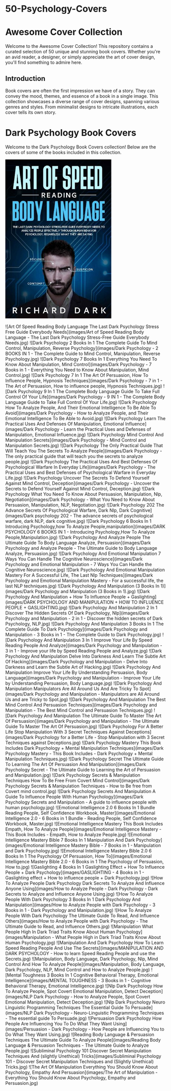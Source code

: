# 50-Psychology-Covers

# Awesome Cover Collection

Welcome to the Awesome Cover Collection! This repository contains a curated selection of 50 unique and stunning book covers. Whether you're an avid reader, a designer, or simply appreciate the art of cover design, you'll find something to admire here.

## Introduction

Book covers are often the first impression we have of a story. They can convey the mood, themes, and essence of a book in a single image. This collection showcases a diverse range of cover designs, spanning various genres and styles. From minimalist designs to intricate illustrations, each cover tells its own story.

# Dark Psychology Book Covers

Welcome to the Dark Psychology Book Covers collection! Below are the covers of some of the books included in this collection.

![Cover 1](https://github.com/DanielRizvi/50-Psychology-Covers/blob/main/Art%20of%20Speed%20Reading%20Body%20Language%20-%20The%20Last%20Dark%20Psychology%20Stress-Free%20Guide%20Everybody%20Needs.jpg)

![Art Of Speed Reading Body Language The Last Dark Psychology Stress Free Guide Everybody Needs](images/Art of Speed Reading Body Language - The Last Dark Psychology Stress-Free Guide Everybody Needs.jpg)
![Dark Psychology 2 Books In 1 The Complete Guide To Mind Control, Manipulation, Reverse Psychology](images/Dark Psychology - 2 BOOKS IN 1 - The Complete Guide to Mind Control, Manipulation, Reverse Psychology.jpg)
![Dark Psychology 7 Books In 1 Everything You Need To Know About Manipulation, Mind Control](images/Dark Psychology - 7 Books in 1 - Everything You Need to Know About Manipulation, Mind Control.jpg)
![Dark Psychology 7 In 1 The Art Of Persuasion, How To Influence People, Hypnosis Techniques](images/Dark Psychology - 7 in 1 - The Art of Persuasion, How to influence people, Hypnosis Techniques.jpg)
![Dark Psychology 9 In 1 The Complete Body Language Guide To Take Full Control Of Your Life](images/Dark Psychology - 9 IN 1 - The Complete Body Language Guide to Take Full Control Of Your Life.jpg)
![Dark Psychology How To Analyze People, And Their Emotional Intelligence To Be Able To Avoid](images/Dark Psychology - How to Analyze People, and Their Emotional Intelligence To Be Able to Avoid.jpg)
![Dark Psychology Learn The Practical Uses And Defenses Of Manipulation, Emotional Influence](images/Dark Psychology - Learn the Practical Uses and Defenses of Manipulation, Emotional Influence.jpg)
![Dark Psychology Mind Control And Manipulation Secrets](images/Dark Psychology - Mind Control and Manipulation Secrets.jpg)
![Dark Psychology The Only Practical Guide That Will Teach You The Secrets To Analyze People](images/Dark Psychology - The only practical guide that will teach you the secrets to analyze people.jpg)
![Dark Psychology The Practical Uses And Best Defenses Of Psychological Warfare In Everyday Life](images/Dark Psychology - The Practical Uses and Best Defenses of Psychological Warfare in Everyday Life.jpg)
![Dark Psychology Uncover The Secrets To Defend Yourself Against Mind Control, Deception](images/Dark Psychology - Uncover the Secrets to Defend Yourself Against Mind Control, Deception.jpg)
![Dark Psychology What You Need To Know About Persuasion, Manipulation, Nlp, Negotiation](images/Dark Psychology - What You Need to Know About Persuasion, Manipulation, NLP, Negotiation.jpg)
![Dark Psychology 202 The Advance Secrets Of Psychological Warfare, Dark Nlp, Dark Cognitive](images/Dark psychology 202 - The advance secrets of psychological warfare, dark NLP, dark cognitive.jpg)
![Dark Psychology 6 Books In 1 Introducing Psychology,how To Analyze People,manipulation](images/DARK PSYCHOLOGY 6 BOOKS IN 1 - Introducing Psychology,How To Analyze People,Manipulation.jpg)
![Dark Psychology And Analyze People The Ultimate Guide To Body Language Analyze, Persuasion](images/Dark Psychology and Analyze People - The Ultimate Guide to Body Language Analyze, Persuasion.jpg)
![Dark Psychology And Emotional Manipulation 7 Ways You Can Handle The Cognitive Neuroscience](images/Dark Psychology and Emotional Manipulation - 7 Ways You Can Handle the Cognitive Neuroscience.jpg)
![Dark Psychology And Emotional Manipulation Mastery For A Successful Life, The Last Nlp Techniques](images/Dark Psychology and Emotional Manipulation Mastery - For a successful life, the last NLP techniques.jpg)
![Dark Psychology And Manipulation (3 Books In 1)](images/Dark Psychology and Manipulation (3 Books in 1).jpg)
![Dark Psychology And Manipulation + How To Influence People + Gaslighting](images/DARK PSYCHOLOGY AND MANIPULATION + HOW TO INFLUENCE PEOPLE + GASLIGHTING.jpg)
![Dark Psychology And Manipulation 2 In 1 Discover The Hidden Secrets Of Dark Psychology, Nlp](images/Dark Psychology and Manipulation - 2 in 1 - Discover the hidden secrets of Dark Psychology, NLP.jpg)
![Dark Psychology And Manipulation 3 Books In 1 The Complete Guide To Dark Psychology](images/Dark Psychology and Manipulation - 3 Books in 1 - The Complete Guide to Dark Psychology.jpg)
![Dark Psychology And Manipulation 3 In 1 Improve Your Life By Speed Reading People And Analyze](images/Dark Psychology and Manipulation - 3 in 1 - Improve your life by Speed Reading People and Analyze.jpg)
![Dark Psychology And Manipulation Delve Into Darkness And Learn The Subtle Art Of Hacking](images/Dark Psychology and Manipulation - Delve Into Darkness and Learn the Subtle Art of Hacking.jpg)
![Dark Psychology And Manipulation Improve Your Life By Understanding Persuasion, Body Language](images/Dark Psychology and Manipulation - Improve Your Life by Understanding Persuasion, Body Language.jpg)
![Dark Psychology And Manipulation Manipulators Are All Around Us And Are Tricky To Spot](images/Dark Psychology and Manipulation - Manipulators are All Around Us and are Tricky to Spot.jpg)
![Dark Psychology And Manipulation The Best Mind Control And Persuasion Techniques](images/Dark Psychology and Manipulation - The Best Mind Control and Persuasion Techniques.jpg)
![Dark Psychology And Manipulation The Ultimate Guide To Master The Art Of Persuasion](images/Dark Psychology and Manipulation - The Ultimate Guide To Master The Art Of Persuasion.jpg)
![Dark Psychology For A Better Life Stop Manipulation With 3 Secret Techniques Against Deceptions](images/Dark Psychology for a Better Life - Stop Manipulation with 3 Secret Techniques against Deceptions.jpg)
![Dark Psychology Mastery This Book Includes Dark Psychology + Mental Manipulation Techniques](images/Dark Psychology Mastery - This Book Includes - Dark Psychology + Mental Manipulation Techniques.jpg)
![Dark Psychology Secret The Ultimate Guide To Learning The Art Of Persuasion And Manipulation](images/Dark Psychology Secret - The Ultimate Guide to Learning the Art of Persuasion and Manipulation.jpg)
![Dark Psychology Secrets & Manipulation Techniques How To Be Free From Covert Mind Control](images/Dark Psychology Secrets & Manipulation Techniques - How to Be free from Covert mind control.jpg)
![Dark Psychology Secrets And Manipulation A Guide To Influence People With Human Psychology](images/Dark Psychology Secrets and Manipulation - A guide to influence people with human psychology.jpg)
![Emotional Intelligence 2.0 6 Books In 1 Bundle Reading People, Self Confidence Workbook, Master](images/Emotional Intelligence 2.0 - 6 Books in 1 Bundle - Reading People, Self Confidence Workbook, Master.jpg)
![Emotional Intelligence Mastery This Book Includes Empath, How To Analyze People](images/Emotional Intelligence Mastery - This Book Includes - Empath, How to Analyze People.jpg)
![Emotional Intelligence Mastery Bible 7 Books In 1 Manipulation And Dark Psychology](images/Emotional Intelligence Mastery Bible - 7 Books in 1 - Manipulation and Dark Psychology.jpg)
![Emotional Intelligence Mastery Bible 2.0 6 Books In 1 The Psychology Of Persuasion, How To](images/Emotional Intelligence Mastery Bible 2.0 - 6 Books in 1 The Psychology of Persuasion, How to.jpg)
![Gaslighting 4 Books In 1 Gaslighting Effect + How To Influence People + Dark Psychology](images/GASLIGHTING - 4 Books in 1 - Gaslighting effect + How to influence people + Dark Psychology.jpg)
![How To Analyze People Dark Psychology Dark Secrets To Analyze And Influence Anyone Using](images/How to Analyze People - Dark Psychology - Dark Secrets to Analyze and Influence Anyone Using.jpg)
![How To Analyze People With Dark Psychology 3 Books In 1 Dark Psychology And Manipulation](images/How to Analyze People with Dark Psychology - 3 Books in 1 - Dark Psychology and Manipulation.jpg)
![How To Analyze People With Dark Psychology The Ultimate Guide To Read, And Influence Others](images/How to Analyze People with Dark Psychology - The Ultimate Guide to Read, and Influence Others.jpg)
![Manipulation What People High In Dark Triad Traits Know About Human Psychology](images/Manipulation - What People High in Dark Triad Traits Know About Human Psychology.jpg)
![Manipulation And Dark Psychology How To Learn Speed Reading People And Use The Secrets](images/MANIPULATION AND DARK PSYCHOLOGY - How to learn Speed Reading People and use the Secrets.jpg)
![Manipulation, Body Language, Dark Psychology, Nlp, Mind Control And How To Analyze People](images/Manipulation, Body Language, Dark Psychology, NLP, Mind Control and How to Analyze People.jpg)
![Mental Toughness 3 Books In 1 Cognitive Behavioral Therapy, Emotional Intelligence](images/MENTAL TOUGHNESS - 3 Books in 1 - Cognitive Behavioral Therapy, Emotional Intelligence.jpg)
![Nlp Dark Psychology How To Analyze People, Spot Covert Emotional Manipulation, Detect Deception](images/NLP Dark Psychology - How to Analyze People, Spot Covert Emotional Manipulation, Detect Deception.jpg)
![Nlp Dark Psychology Neuro Linguistic Programming Techniques The Essential Guide To Persuade](images/NLP Dark Psychology - Neuro-Linguistic Programming Techniques - The essential guide To Persuade.jpg)
![Persuasion Dark Psychology How People Are Influencing You To Do What They Want Using](images/Persuasion - Dark Psychology - How People are Influencing You to Do What They Want Using.jpg)
![Reading Body Language & Persuasion Techniques The Ultimate Guide To Analyze People](images/Reading Body Language & Persuasion Techniques - The Ultimate Guide to Analyze People.jpg)
![Subliminal Psychology 101 Discover Secret Manipulation Techniques And (slightly Unethical) Tricks](images/Subliminal Psychology 101 - Discover Secret Manipulation Techniques and (Slightly Unethical) Tricks.jpg)
![The Art Of Manipulation Everything You Should Know About Psychology, Empathy And Persuasion](images/The Art of Manipulation - Everything You Should Know About Psychology, Empathy and Persuasion.jpg)
